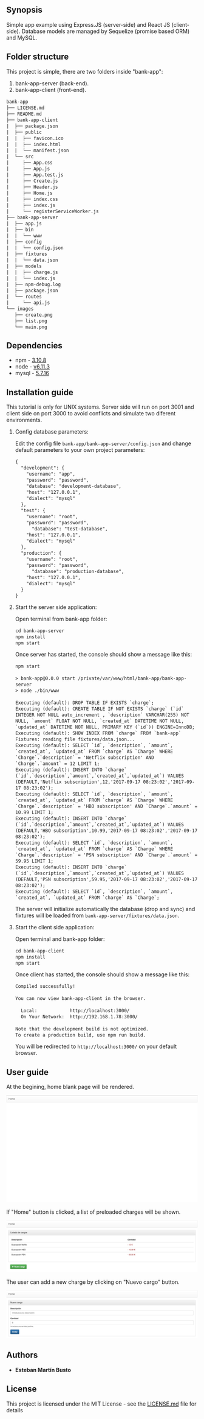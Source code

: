 ## Synopsis

Simple app example using Express.JS (server-side) and React JS (client-side). Database models are managed by Sequelize (promise based ORM) and MySQL.

## Folder structure

This project is simple, there are two folders inside "bank-app":

1. bank-app-server (back-end).
2. bank-app-client (front-end).

```
bank-app
├── LICENSE.md
├── README.md
├── bank-app-client
|  ├── package.json
|  ├── public
|  |  ├── favicon.ico
|  |  ├── index.html
|  |  └── manifest.json
|  └── src
|     ├── App.css
|     ├── App.js
|     ├── App.test.js
|     ├── Create.js
|     ├── Header.js
|     ├── Home.js
|     ├── index.css
|     ├── index.js
|     └── registerServiceWorker.js
├── bank-app-server
|  ├── app.js
|  ├── bin
|  |  └── www
|  ├── config
|  |  └── config.json
|  ├── fixtures
|  |  └── data.json
|  ├── models
|  |  ├── charge.js
|  |  └── index.js
|  ├── npm-debug.log
|  ├── package.json
|  └── routes
|     └── api.js
└── images
   ├── create.png
   ├── list.png
   └── main.png
```

## Dependencies

* npm - [3.10.8](https://docs.npmjs.com/getting-started/installing-node)
* node - [v6.11.3](https://nodejs.org/es/download/)
* mysql - [5.7.16](https://dev.mysql.com/downloads/mysql/)

## Installation guide

This tutorial is only for UNIX systems.
Server side will run on port 3001 and client side on port 3000 to avoid conflicts and simulate two diferent environments.

1. Config database parameters:

	Edit the config file ```bank-app/bank-app-server/config.json``` and change default parameters to your own project parameters:

	```
	{
	  "development": {
	    "username": "app",
	    "password": "password",
	    "database": "development-database",
	    "host": "127.0.0.1",
	    "dialect": "mysql"
	  },
	  "test": {
	    "username": "root",
	    "password": "password",
		  "database": "test-database",
	    "host": "127.0.0.1",
	    "dialect": "mysql"
	  },
	  "production": {
	    "username": "root",
	    "password": "password",
		  "database": "production-database",
	    "host": "127.0.0.1",
	    "dialect": "mysql"
	  }
	}

	```

2. Start the server side application:

	Open terminal from bank-app folder:


	```
	cd bank-app-server
	npm install
	npm start
	```


	Once server has started, the console should show a message like this:


	```
	npm start

	> bank-app@0.0.0 start /private/var/www/html/bank-app/bank-app-server
	> node ./bin/www

	Executing (default): DROP TABLE IF EXISTS `charge`;
	Executing (default): CREATE TABLE IF NOT EXISTS `charge` (`id` INTEGER NOT NULL auto_increment , `description` VARCHAR(255) NOT NULL, `amount` FLOAT NOT NULL, `created_at` DATETIME NOT NULL, `updated_at` DATETIME NOT NULL, PRIMARY KEY (`id`)) ENGINE=InnoDB;
	Executing (default): SHOW INDEX FROM `charge` FROM `bank-app`
	Fixtures: reading file fixtures/data.json...
	Executing (default): SELECT `id`, `description`, `amount`, `created_at`, `updated_at` FROM `charge` AS `Charge` WHERE `Charge`.`description` = 'Netflix subscription' AND `Charge`.`amount` = 12 LIMIT 1;
	Executing (default): INSERT INTO `charge` (`id`,`description`,`amount`,`created_at`,`updated_at`) VALUES (DEFAULT,'Netflix subscription',12,'2017-09-17 08:23:02','2017-09-17 08:23:02');
	Executing (default): SELECT `id`, `description`, `amount`, `created_at`, `updated_at` FROM `charge` AS `Charge` WHERE `Charge`.`description` = 'HBO subscription' AND `Charge`.`amount` = 10.99 LIMIT 1;
	Executing (default): INSERT INTO `charge` (`id`,`description`,`amount`,`created_at`,`updated_at`) VALUES (DEFAULT,'HBO subscription',10.99,'2017-09-17 08:23:02','2017-09-17 08:23:02');
	Executing (default): SELECT `id`, `description`, `amount`, `created_at`, `updated_at` FROM `charge` AS `Charge` WHERE `Charge`.`description` = 'PSN subscription' AND `Charge`.`amount` = 59.95 LIMIT 1;
	Executing (default): INSERT INTO `charge` (`id`,`description`,`amount`,`created_at`,`updated_at`) VALUES (DEFAULT,'PSN subscription',59.95,'2017-09-17 08:23:02','2017-09-17 08:23:02');
	Executing (default): SELECT `id`, `description`, `amount`, `created_at`, `updated_at` FROM `charge` AS `Charge`;
	```

	The server will initialize automatically the database (drop and sync) and fixtures will be loaded from ```bank-app-server/fixtures/data.json```.


3. Start the client side application:

	Open terminal and bank-app folder:


	```
	cd bank-app-client
	npm install
	npm start
	```


	Once client has started, the console should show a message like this:


	```
	Compiled successfully!

	You can now view bank-app-client in the browser.

	  Local:            http://localhost:3000/
	  On Your Network:  http://192.168.1.78:3000/

	Note that the development build is not optimized.
	To create a production build, use npm run build.
	```


	You will be redirected to ```http://localhost:3000/``` on your default browser.

## User guide

At the begining, home blank page will be rendered.

![alt text](images/main.png)

If "Home" button is clicked, a list of preloaded charges will be shown.

![alt text](images/list.png)

The user can add a new charge by clicking on "Nuevo cargo" button.

![alt text](images/create.png)


## Authors

* **Esteban Martín Busto**

## License

This project is licensed under the MIT License - see the [LICENSE.md](LICENSE.md) file for details

